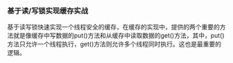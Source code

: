 ### 基于读/写锁实现缓存实战

基于读写锁快速实现一个线程安全的缓存，在缓存的实现中，提供的两个重要的方法就是像缓存中写数据的put()方法和从缓存中读取数据的get()方法，其中，put()方法只允许一个线程执行，get()方法则允许多个线程同时执行。这也是最重要的逻辑。